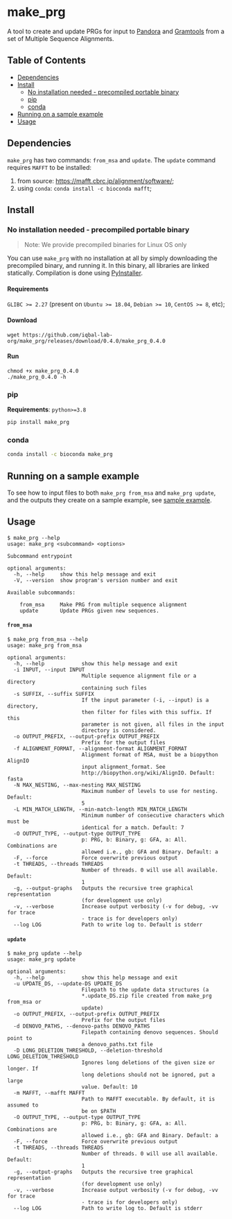 # make_prg

A tool to create and update PRGs for input to [Pandora][pandora] and [Gramtools][gramtools] from a set of 
Multiple Sequence Alignments.

[TOC]: #

## Table of Contents
- [Dependencies](#dependencies)
- [Install](#install)
  - [No installation needed - precompiled portable binary](#no-installation-needed---precompiled-portable-binary)
  - [pip](#pip)
  - [conda](#conda)
- [Running on a sample example](#running-on-a-sample-example)
- [Usage](#usage)

## Dependencies

`make_prg` has two commands: `from_msa` and `update`. The `update` command requires `MAFFT` to be installed:
  1. from source: https://mafft.cbrc.jp/alignment/software/;
  2. using `conda`: `conda install -c bioconda mafft`;

## Install

### No installation needed - precompiled portable binary

> Note: We provide precompiled binaries for Linux OS only

You can use `make_prg` with no installation at all by simply downloading the precompiled binary, and running it.
In this binary, all libraries are linked statically. Compilation is done using [PyInstaller](https://github.com/pyinstaller/pyinstaller).

#### Requirements
`GLIBC >= 2.27` (present on `Ubuntu >= 18.04`, `Debian >= 10`, `CentOS >= 8`, etc);

#### Download
```
wget https://github.com/iqbal-lab-org/make_prg/releases/download/0.4.0/make_prg_0.4.0
```

#### Run
```
chmod +x make_prg_0.4.0
./make_prg_0.4.0 -h
```

### pip

**Requirements**: `python>=3.8`

```sh
pip install make_prg
```

### conda

```sh
conda install -c bioconda make_prg
```

## Running on a sample example

To see how to input files to both `make_prg from_msa` and `make_prg update`, and the outputs
they create on a sample example, see [sample example](sample_example).

## Usage

```
$ make_prg --help
usage: make_prg <subcommand> <options>

Subcommand entrypoint

optional arguments:
  -h, --help     show this help message and exit
  -V, --version  show program's version number and exit

Available subcommands:
  
    from_msa     Make PRG from multiple sequence alignment
    update       Update PRGs given new sequences.
```

#### `from_msa`

```
$ make_prg from_msa --help
usage: make_prg from_msa

optional arguments:
  -h, --help            show this help message and exit
  -i INPUT, --input INPUT
                        Multiple sequence alignment file or a directory
                        containing such files
  -s SUFFIX, --suffix SUFFIX
                        If the input parameter (-i, --input) is a directory,
                        then filter for files with this suffix. If this
                        parameter is not given, all files in the input
                        directory is considered.
  -o OUTPUT_PREFIX, --output-prefix OUTPUT_PREFIX
                        Prefix for the output files
  -f ALIGNMENT_FORMAT, --alignment-format ALIGNMENT_FORMAT
                        Alignment format of MSA, must be a biopython AlignIO
                        input alignment_format. See
                        http://biopython.org/wiki/AlignIO. Default: fasta
  -N MAX_NESTING, --max-nesting MAX_NESTING
                        Maximum number of levels to use for nesting. Default:
                        5
  -L MIN_MATCH_LENGTH, --min-match-length MIN_MATCH_LENGTH
                        Minimum number of consecutive characters which must be
                        identical for a match. Default: 7
  -O OUTPUT_TYPE, --output-type OUTPUT_TYPE
                        p: PRG, b: Binary, g: GFA, a: All. Combinations are
                        allowed i.e., gb: GFA and Binary. Default: a
  -F, --force           Force overwrite previous output
  -t THREADS, --threads THREADS
                        Number of threads. 0 will use all available. Default:
                        1
  -g, --output-graphs   Outputs the recursive tree graphical representation
                        (for development use only)
  -v, --verbose         Increase output verbosity (-v for debug, -vv for trace
                        - trace is for developers only)
  --log LOG             Path to write log to. Default is stderr
```

#### `update`

```
$ make_prg update --help
usage: make_prg update

optional arguments:
  -h, --help            show this help message and exit
  -u UPDATE_DS, --update-DS UPDATE_DS
                        Filepath to the update data structures (a
                        *.update_DS.zip file created from make_prg from_msa or
                        update)
  -o OUTPUT_PREFIX, --output-prefix OUTPUT_PREFIX
                        Prefix for the output files
  -d DENOVO_PATHS, --denovo-paths DENOVO_PATHS
                        Filepath containing denovo sequences. Should point to
                        a denovo_paths.txt file
  -D LONG_DELETION_THRESHOLD, --deletion-threshold LONG_DELETION_THRESHOLD
                        Ignores long deletions of the given size or longer. If
                        long deletions should not be ignored, put a large
                        value. Default: 10
  -m MAFFT, --mafft MAFFT
                        Path to MAFFT executable. By default, it is assumed to
                        be on $PATH
  -O OUTPUT_TYPE, --output-type OUTPUT_TYPE
                        p: PRG, b: Binary, g: GFA, a: All. Combinations are
                        allowed i.e., gb: GFA and Binary. Default: a
  -F, --force           Force overwrite previous output
  -t THREADS, --threads THREADS
                        Number of threads. 0 will use all available. Default:
                        1
  -g, --output-graphs   Outputs the recursive tree graphical representation
                        (for development use only)
  -v, --verbose         Increase output verbosity (-v for debug, -vv for trace
                        - trace is for developers only)
  --log LOG             Path to write log to. Default is stderr
```

[pandora]: https://github.com/rmcolq/pandora
[gramtools]: https://github.com/iqbal-lab-org/gramtools/

